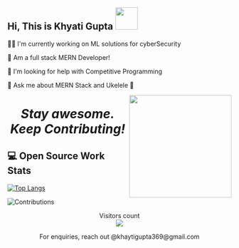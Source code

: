 <h2> Hi, This is Khyati Gupta <img src="https://media.giphy.com/media/mGcNjsfWAjY5AEZNw6/giphy.gif" width="50"></h2>

👩‍💻 I'm currently working on ML solutions for cyberSecurity

🧠 Am a full stack MERN Developer!

🤔 I'm looking for help with Competitive Programming

💬 Ask me about MERN Stack and Ukelele 🎸

<img align='right' src="https://media.giphy.com/media/ieyl9zmCjO4b4t6qoY/giphy.gif" width="230">

<h1 align='center'><i>Stay awesome. Keep Contributing!</i></h1>

## 💻 Open Source Work Stats


[![Top Langs](https://github-readme-stats.vercel.app/api/top-langs/?username=khyatigupta369&layout=compact)](https://github.com/khyatigupta369/github-readme-stats)


![Contributions](https://github-readme-stats.vercel.app/api?username=khyatigupta369&show_icons=true)
<p align="center"> 
  Visitors count<br>
  <img src="https://profile-counter.glitch.me/khyatigupta369/count.svg" />
</p>

<p align='center'>For enquiries, reach out @khaytigupta369@gmail.com </p>


